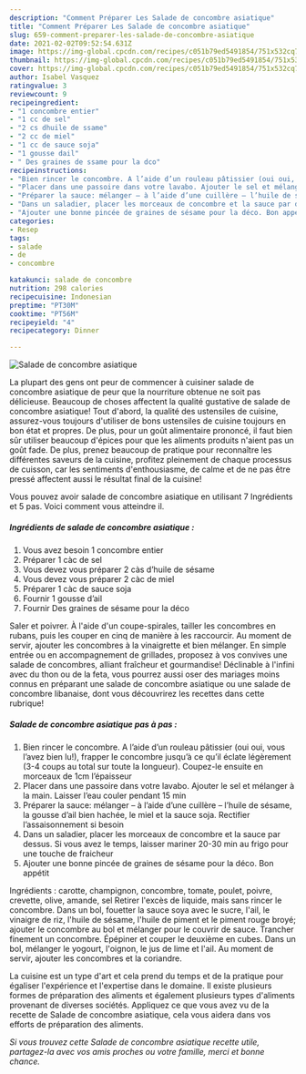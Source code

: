 ```yaml
---
description: "Comment Préparer Les Salade de concombre asiatique"
title: "Comment Préparer Les Salade de concombre asiatique"
slug: 659-comment-preparer-les-salade-de-concombre-asiatique
date: 2021-02-02T09:52:54.631Z
image: https://img-global.cpcdn.com/recipes/c051b79ed5491854/751x532cq70/salade-de-concombre-asiatique-photo-principale-de-la-recette.jpg
thumbnail: https://img-global.cpcdn.com/recipes/c051b79ed5491854/751x532cq70/salade-de-concombre-asiatique-photo-principale-de-la-recette.jpg
cover: https://img-global.cpcdn.com/recipes/c051b79ed5491854/751x532cq70/salade-de-concombre-asiatique-photo-principale-de-la-recette.jpg
author: Isabel Vasquez
ratingvalue: 3
reviewcount: 9
recipeingredient:
- "1 concombre entier"
- "1 cc de sel"
- "2 cs dhuile de ssame"
- "2 cc de miel"
- "1 cc de sauce soja"
- "1 gousse dail"
- " Des graines de ssame pour la dco"
recipeinstructions:
- "Bien rincer le concombre. A l’aide d’un rouleau pâtissier (oui oui, vous l’avez bien lu!), frapper le concombre jusqu’à ce qu’il éclate légèrement (3-4 coups au total sur toute la longueur). Coupez-le ensuite en morceaux de 1cm l’épaisseur"
- "Placer dans une passoire dans votre lavabo. Ajouter le sel et mélanger à la main. Laisser l’eau couler pendant 15 min"
- "Préparer la sauce: mélanger – à l’aide d’une cuillère – l’huile de sésame, la gousse d’ail bien hachée, le miel et la sauce soja. Rectifier l’assaisonnement si besoin"
- "Dans un saladier, placer les morceaux de concombre et la sauce par dessus. Si vous avez le temps, laisser mariner 20-30 min au frigo pour une touche de fraicheur"
- "Ajouter une bonne pincée de graines de sésame pour la déco. Bon appétit"
categories:
- Resep
tags:
- salade
- de
- concombre

katakunci: salade de concombre 
nutrition: 298 calories
recipecuisine: Indonesian
preptime: "PT30M"
cooktime: "PT56M"
recipeyield: "4"
recipecategory: Dinner

---
```



![Salade de concombre asiatique](https://img-global.cpcdn.com/recipes/c051b79ed5491854/751x532cq70/salade-de-concombre-asiatique-photo-principale-de-la-recette.jpg)

La plupart des gens ont peur de commencer à cuisiner salade de concombre asiatique de peur que la nourriture obtenue ne soit pas délicieuse. Beaucoup de choses affectent la qualité gustative de salade de concombre asiatique! Tout d'abord, la qualité des ustensiles de cuisine, assurez-vous toujours d'utiliser de bons ustensiles de cuisine toujours en bon état et propres. De plus, pour un goût alimentaire prononcé, il faut bien sûr utiliser beaucoup d'épices pour que les aliments produits n'aient pas un goût fade. De plus, prenez beaucoup de pratique pour reconnaître les différentes saveurs de la cuisine, profitez pleinement de chaque processus de cuisson, car les sentiments d'enthousiasme, de calme et de ne pas être pressé affectent aussi le résultat final de la cuisine!

<!--inarticleads1-->

Vous pouvez avoir salade de concombre asiatique en utilisant 7 Ingrédients et 5 pas. Voici comment vous atteindre il.

##### Ingrédients de salade de concombre asiatique :

1. Vous avez besoin 1 concombre entier
1. Préparer 1 càc de sel
1. Vous devez vous préparer 2 càs d’huile de sésame
1. Vous devez vous préparer 2 càc de miel
1. Préparer 1 càc de sauce soja
1. Fournir 1 gousse d’ail
1. Fournir  Des graines de sésame pour la déco


Saler et poivrer. À l&#39;aide d&#39;un coupe-spirales, tailler les concombres en rubans, puis les couper en cinq de manière à les raccourcir. Au moment de servir, ajouter les concombres à la vinaigrette et bien mélanger. En simple entrée ou en accompagnement de grillades, proposez à vos convives une salade de concombres, alliant fraîcheur et gourmandise! Déclinable à l&#39;infini avec du thon ou de la feta, vous pourrez aussi oser des mariages moins connus en préparant une salade de concombre asiatique ou une salade de concombre libanaise, dont vous découvrirez les recettes dans cette rubrique! 

<!--inarticleads2-->

##### Salade de concombre asiatique pas à pas :

1. Bien rincer le concombre. A l’aide d’un rouleau pâtissier (oui oui, vous l’avez bien lu!), frapper le concombre jusqu’à ce qu’il éclate légèrement (3-4 coups au total sur toute la longueur). Coupez-le ensuite en morceaux de 1cm l’épaisseur
1. Placer dans une passoire dans votre lavabo. Ajouter le sel et mélanger à la main. Laisser l’eau couler pendant 15 min
1. Préparer la sauce: mélanger – à l’aide d’une cuillère – l’huile de sésame, la gousse d’ail bien hachée, le miel et la sauce soja. Rectifier l’assaisonnement si besoin
1. Dans un saladier, placer les morceaux de concombre et la sauce par dessus. Si vous avez le temps, laisser mariner 20-30 min au frigo pour une touche de fraicheur
1. Ajouter une bonne pincée de graines de sésame pour la déco. Bon appétit


Ingrédients : carotte, champignon, concombre, tomate, poulet, poivre, crevette, olive, amande, sel Retirer l&#39;excès de liquide, mais sans rincer le concombre. Dans un bol, fouetter la sauce soya avec le sucre, l&#39;ail, le vinaigre de riz, l&#39;huile de sésame, l&#39;huile de piment et le piment rouge broyé; ajouter le concombre au bol et mélanger pour le couvrir de sauce. Trancher finement un concombre. Épépiner et couper le deuxième en cubes. Dans un bol, mélanger le yogourt, l&#39;oignon, le jus de lime et l&#39;ail. Au moment de servir, ajouter les concombres et la coriandre. 

<!--inarticleads1-->

<p>
La cuisine est un type d'art et cela prend du temps et de la pratique pour égaliser l'expérience et l'expertise dans le domaine. Il existe plusieurs formes de préparation des aliments et également plusieurs types d'aliments provenant de diverses sociétés. Appliquez ce que vous avez vu de la recette de Salade de concombre asiatique, cela vous aidera dans vos efforts de préparation des aliments.
</p>

<p>
<i>Si vous trouvez cette Salade de concombre asiatique recette utile, partagez-la avec vos amis proches ou votre famille, merci et bonne chance.</i>
</p>
